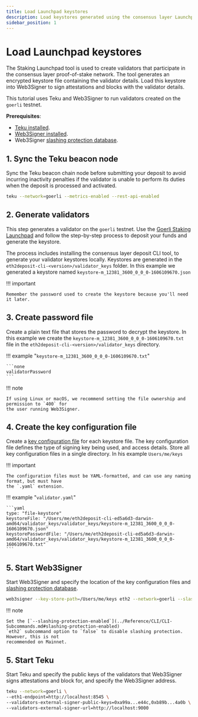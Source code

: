 ```yaml
---
title: Load Launchpad keystores
description: Load keystores generated using the consensus layer Launchpad tool
sidebar_position: 1
---
```


# Load Launchpad keystores

The Staking Launchpad tool is used to create validators that participate in the consensus layer proof-of-stake network. The tool generates an encrypted keystore file containing the validator details. Load this keystore into Web3Signer to sign attestations and blocks with the validator details.

This tutorial uses Teku and Web3Signer to run validators created on the `goerli` testnet.

**Prerequisites**:

- [Teku installed].
- [Web3Signer installed].
- Web3Signer [slashing protection database].

## 1. Sync the Teku beacon node

Sync the Teku beacon chain node before submitting your deposit to avoid incurring inactivity penalties if the validator is unable to perform its duties when the deposit is processed and activated.

```bash
teku --network=goerli --metrics-enabled --rest-api-enabled
```

## 2. Generate validators

This step generates a validator on the `goerli` testnet. Use the [Goerli Staking Launchpad](https://goerli.launchpad.ethereum.org/) and follow the step-by-step process to deposit your funds and generate the keystore.

The process includes installing the consensus layer deposit CLI tool, to generate your validator keystores locally. Keystores are generated in the `eth2deposit-cli-<version>/validator_keys` folder. In this example we generated a keystore named `keystore-m_12381_3600_0_0_0-1606109670.json`

!!! important

    Remember the password used to create the keystore because you'll need it later.

## 3. Create password file

Create a plain text file that stores the password to decrypt the keystore. In this example we create the `keystore-m_12381_3600_0_0_0-1606109670.txt` file in the `eth2deposit-cli-<version>/validator_keys` directory.

!!! example "`keystore-m_12381_3600_0_0_0-1606109670.txt`"

    ```none
    validatorPassword
    ```

!!! note

    If using Linux or macOS, we recommend setting the file ownership and permission to `400` for
    the user running Web3Signer.

## 4. Create the key configuration file

Create a [key configuration file] for each keystore file. The key configuration file defines the type of signing key being used, and access details. Store all key configuration files in a single directory. In his example `Users/me/keys`

!!! important

    The configuration files must be YAML-formatted, and can use any naming format, but must have
    the `.yaml` extension.

!!! example "`validator.yaml`"

    ```yaml
    type: "file-keystore"
    keystoreFile: "/Users/me/eth2deposit-cli-ed5a6d3-darwin-amd64/validator_keys/validator_keys/keystore-m_12381_3600_0_0_0-1606109670.json"
    keystorePasswordFile: "/Users/me/eth2deposit-cli-ed5a6d3-darwin-amd64/validator_keys/validator_keys/keystore-m_12381_3600_0_0_0-1606109670.txt"
    ```

## 5. Start Web3Signer

Start Web3Signer and specify the location of the key configuration files and [slashing protection database].

```bash
web3signer --key-store-path=/Users/me/keys eth2 --network=goerli --slashing-protection-db-url="jdbc:postgresql://localhost/web3signer" --slashing-protection-db-username=postgres --slashing-protection-db-password=password
```

!!! note

    Set the [`--slashing-protection-enabled`](../Reference/CLI/CLI-Subcommands.md#slashing-protection-enabled)
    `eth2` subcommand option to `false` to disable slashing protection. However, this is not
    recommended on Mainnet.

## 5. Start Teku

Start Teku and specify the public keys of the validators that Web3Signer signs attestations and block for, and specify the Web3Signer address.

```bash
teku --network=goerli \
--eth1-endpoint=http://localhost:8545 \
--validators-external-signer-public-keys=0xa99a...e44c,0xb89b...4a0b \
--validators-external-signer-url=http://localhost:9000
```

<!-- links -->

[Teku installed]: https://docs.teku.consensys.net/HowTo/Get-Started/Installation-Options/Install-Binaries/
[Web3Signer installed]: ../HowTo/Get-Started/Install-Binaries.md
[slashing protection database]: ../HowTo/Configure-Slashing-Protection.md
[key configuration file]: ../Reference/Key-Configuration-Files.md
